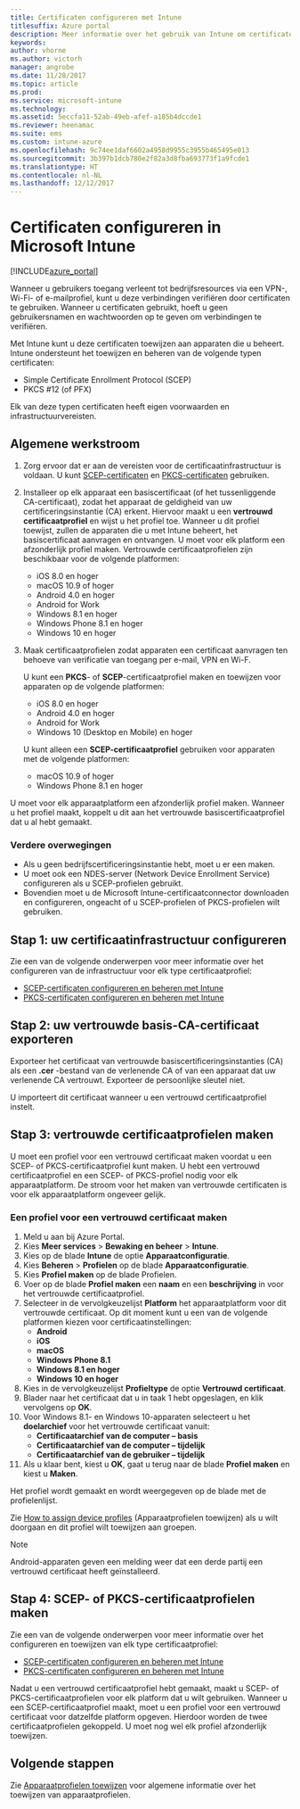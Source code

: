 ```yaml
---
title: Certificaten configureren met Intune
titlesuffix: Azure portal
description: Meer informatie over het gebruik van Intune om certificaten te maken en toe te wijzen die u helpen Wi-Fi-, VPN- en andere verbindingen te beveiligen.
keywords: 
author: vhorne
ms.author: victorh
manager: angrobe
ms.date: 11/28/2017
ms.topic: article
ms.prod: 
ms.service: microsoft-intune
ms.technology: 
ms.assetid: 5eccfa11-52ab-49eb-afef-a185b4dccde1
ms.reviewer: heenamac
ms.suite: ems
ms.custom: intune-azure
ms.openlocfilehash: 9c74ee1daf6602a4958d9955c3955b465495e013
ms.sourcegitcommit: 3b397b1dcb780e2f82a3d8fba693773f1a9fcde1
ms.translationtype: HT
ms.contentlocale: nl-NL
ms.lasthandoff: 12/12/2017
---
```

# <a name="how-to-configure-certificates-in-microsoft-intune"></a>Certificaten configureren in Microsoft Intune

[!INCLUDE[azure_portal](./includes/azure_portal.md)]

Wanneer u gebruikers toegang verleent tot bedrijfsresources via een VPN-, Wi-Fi- of e-mailprofiel, kunt u deze verbindingen verifiëren door certificaten te gebruiken. Wanneer u certificaten gebruikt, hoeft u geen gebruikersnamen en wachtwoorden op te geven om verbindingen te verifiëren.

Met Intune kunt u deze certificaten toewijzen aan apparaten die u beheert. Intune ondersteunt het toewijzen en beheren van de volgende typen certificaten:

- Simple Certificate Enrollment Protocol (SCEP)
- PKCS #12 (of PFX)

Elk van deze typen certificaten heeft eigen voorwaarden en infrastructuurvereisten.

## <a name="general-workflow"></a>Algemene werkstroom

1. Zorg ervoor dat er aan de vereisten voor de certificaatinfrastructuur is voldaan. U kunt [SCEP-certificaten](certificates-scep-configure.md) en [PKCS-certificaten](certficates-pfx-configure.md) gebruiken.
2. Installeer op elk apparaat een basiscertificaat (of het tussenliggende CA-certificaat), zodat het apparaat de geldigheid van uw certificeringsinstantie (CA) erkent. Hiervoor maakt u een **vertrouwd certificaatprofiel** en wijst u het profiel toe. Wanneer u dit profiel toewijst, zullen de apparaten die u met Intune beheert, het basiscertificaat aanvragen en ontvangen. U moet voor elk platform een afzonderlijk profiel maken. Vertrouwde certificaatprofielen zijn beschikbaar voor de volgende platformen:
    - iOS 8.0 en hoger
    - macOS 10.9 of hoger
    - Android 4.0 en hoger
    - Android for Work
    - Windows 8.1 en hoger
    - Windows Phone 8.1 en hoger
    - Windows 10 en hoger
3. Maak certificaatprofielen zodat apparaten een certificaat aanvragen ten behoeve van verificatie van toegang per e-mail, VPN en Wi-F.

   U kunt een **PKCS**- of **SCEP**-certificaatprofiel maken en toewijzen voor apparaten op de volgende platformen:

   - iOS 8.0 en hoger
   - Android 4.0 en hoger
   - Android for Work
   - Windows 10 (Desktop en Mobile) en hoger

   U kunt alleen een **SCEP-certificaatprofiel** gebruiken voor apparaten met de volgende platformen:

   - macOS 10.9 of hoger
   - Windows Phone 8.1 en hoger

U moet voor elk apparaatplatform een afzonderlijk profiel maken. Wanneer u het profiel maakt, koppelt u dit aan het vertrouwde basiscertificaatprofiel dat u al hebt gemaakt.

### <a name="further-considerations"></a>Verdere overwegingen

- Als u geen bedrijfscertificeringsinstantie hebt, moet u er een maken.
- U moet ook een NDES-server (Network Device Enrollment Service) configureren als u SCEP-profielen gebruikt.
- Bovendien moet u de Microsoft Intune-certificaatconnector downloaden en configureren, ongeacht of u SCEP-profielen of PKCS-profielen wilt gebruiken.


## <a name="step-1-configure-your-certificate-infrastructure"></a>Stap 1: uw certificaatinfrastructuur configureren

Zie een van de volgende onderwerpen voor meer informatie over het configureren van de infrastructuur voor elk type certificaatprofiel:

- [SCEP-certificaten configureren en beheren met Intune](certificates-scep-configure.md)
- [PKCS-certificaten configureren en beheren met Intune](certficates-pfx-configure.md)


## <a name="step-2-export-your-trusted-root-ca-certificate"></a>Stap 2: uw vertrouwde basis-CA-certificaat exporteren

Exporteer het certificaat van vertrouwde basiscertificeringsinstanties (CA) als een **.cer** -bestand van de verlenende CA of van een apparaat dat uw verlenende CA vertrouwt. Exporteer de persoonlijke sleutel niet.

U importeert dit certificaat wanneer u een vertrouwd certificaatprofiel instelt.

## <a name="step-3-create-trusted-certificate-profiles"></a>Stap 3: vertrouwde certificaatprofielen maken
U moet een profiel voor een vertrouwd certificaat maken voordat u een SCEP- of PKCS-certificaatprofiel kunt maken. U hebt een vertrouwd certificaatprofiel en een SCEP- of PKCS-profiel nodig voor elk apparaatplatform. De stroom voor het maken van vertrouwde certificaten is voor elk apparaatplatform ongeveer gelijk.

### <a name="to-create-a-trusted-certificate-profile"></a>Een profiel voor een vertrouwd certificaat maken

1. Meld u aan bij Azure Portal.
2. Kies **Meer services** > **Bewaking en beheer** > **Intune**.
3. Kies op de blade **Intune** de optie **Apparaatconfiguratie**.
2. Kies **Beheren** > **Profielen** op de blade **Apparaatconfiguratie**.
3. Kies **Profiel maken** op de blade Profielen.
4. Voer op de blade **Profiel maken** een **naam** en een **beschrijving** in voor het vertrouwde certificaatprofiel.
5. Selecteer in de vervolgkeuzelijst **Platform** het apparaatplatform voor dit vertrouwde certificaat. Op dit moment kunt u een van de volgende platformen kiezen voor certificaatinstellingen:
    - **Android**
    - **iOS**
    - **macOS**
    - **Windows Phone 8.1**
    - **Windows 8.1 en hoger**
    - **Windows 10 en hoger**
6. Kies in de vervolgkeuzelijst **Profieltype** de optie **Vertrouwd certificaat**.
7. Blader naar het certificaat dat u in taak 1 hebt opgeslagen, en klik vervolgens op **OK**.
8. Voor Windows 8.1- en Windows 10-apparaten selecteert u het **doelarchief** voor het vertrouwde certificaat vanuit:
    - **Certificaatarchief van de computer – basis**
    - **Certificaatarchief van de computer – tijdelijk**
    - **Certificaatarchief van de gebruiker – tijdelijk**
8. Als u klaar bent, kiest u **OK**, gaat u terug naar de blade **Profiel maken** en kiest u **Maken**.

Het profiel wordt gemaakt en wordt weergegeven op de blade met de profielenlijst.

Zie [How to assign device profiles](device-profile-assign.md) (Apparaatprofielen toewijzen) als u wilt doorgaan en dit profiel wilt toewijzen aan groepen.


> [!Note]
> Android-apparaten geven een melding weer dat een derde partij een vertrouwd certificaat heeft geïnstalleerd.

## <a name="step-4-create-scep-or-pkcs-certificate-profiles"></a>Stap 4: SCEP- of PKCS-certificaatprofielen maken

Zie een van de volgende onderwerpen voor meer informatie over het configureren en toewijzen van elk type certificaatprofiel:

- [SCEP-certificaten configureren en beheren met Intune](certificates-scep-configure.md)
- [PKCS-certificaten configureren en beheren met Intune](certficates-pfx-configure.md)

Nadat u een vertrouwd certificaatprofiel hebt gemaakt, maakt u SCEP- of PKCS-certificaatprofielen voor elk platform dat u wilt gebruiken. Wanneer u een SCEP-certificaatprofiel maakt, moet u een profiel voor een vertrouwd certificaat voor datzelfde platform opgeven. Hierdoor worden de twee certificaatprofielen gekoppeld. U moet nog wel elk profiel afzonderlijk toewijzen.


## <a name="next-steps"></a>Volgende stappen
Zie [Apparaatprofielen toewijzen](device-profile-assign.md) voor algemene informatie over het toewijzen van apparaatprofielen.
